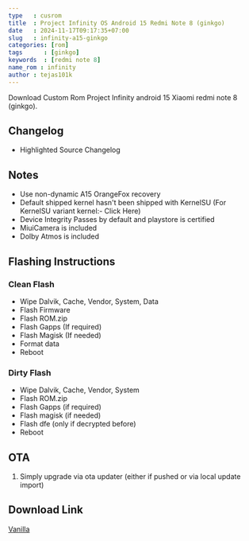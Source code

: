 ```yaml
---
type   : cusrom
title  : Project Infinity OS Android 15 Redmi Note 8 (ginkgo)
date   : 2024-11-17T09:17:35+07:00
slug   : infinity-a15-ginkgo
categories: [rom]
tags      : [ginkgo]
keywords  : [redmi note 8]
name_rom : infinity
author : tejas101k
---
```


Download Custom Rom Project Infinity android 15 Xiaomi redmi note 8 (ginkgo).

## Changelog
- Highlighted Source Changelog

## Notes
- Use non-dynamic A15 OrangeFox recovery
- Default shipped kernel hasn't been shipped with KernelSU (For KernelSU variant kernel:- Click Here)
- Device Integrity Passes by default and playstore is certified
- MiuiCamera is included
- Dolby Atmos is included

## Flashing Instructions
### Clean Flash
- Wipe Dalvik, Cache, Vendor, System, Data
- Flash Firmware
- Flash ROM.zip
- Flash Gapps (If required)
- Flash Magisk (If needed)
- Format data
- Reboot

### Dirty Flash
- Wipe Dalvik, Cache, Vendor, System
- Flash ROM.zip
- Flash Gapps (if required)
- Flash magisk (if needed)
- Flash dfe (only if decrypted before)
- Reboot

## OTA
1. Simply upgrade via ota updater (either if pushed or via local update import)

## Download Link
[Vanilla](https://www.pling.com/p/2154906/)


